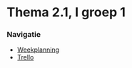 # Thema 2.1, I groep 1

### Navigatie

- [Weekplanning](https://github.com/mauvm/thema-2.1-i/blob/master/Planning/Weekplanning.md)
- [Trello](https://trello.com/b/q3iyydCd/thema-2-1-i)